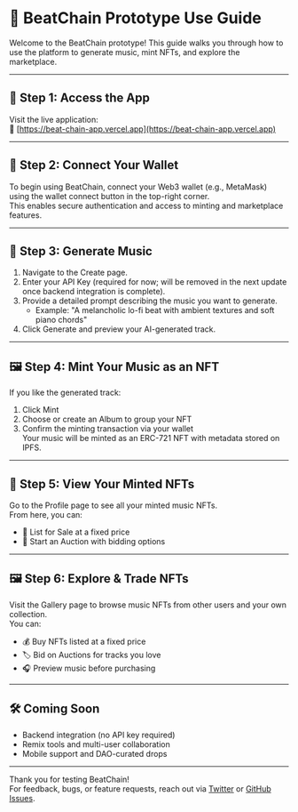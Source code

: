 # 🧪 BeatChain Prototype Use Guide

Welcome to the BeatChain prototype! This guide walks you through how to use the platform to generate music, mint NFTs, and explore the marketplace.

---

## 🚀 Step 1: Access the App  
Visit the live application:  
🔗 [https://beat-chain-app.vercel.app](https://beat-chain-app.vercel.app)

---

## 🔐 Step 2: Connect Your Wallet  
To begin using BeatChain, connect your Web3 wallet (e.g., MetaMask) using the wallet connect button in the top-right corner.  
This enables secure authentication and access to minting and marketplace features.

---

## 🎼 Step 3: Generate Music  
1. Navigate to the Create page.  
2. Enter your API Key (required for now; will be removed in the next update once backend integration is complete).  
3. Provide a detailed prompt describing the music you want to generate.  
   - Example: "A melancholic lo-fi beat with ambient textures and soft piano chords"  
4. Click Generate and preview your AI-generated track.

---

## 🖼️ Step 4: Mint Your Music as an NFT  
If you like the generated track:  
1. Click Mint  
2. Choose or create an Album to group your NFT  
3. Confirm the minting transaction via your wallet  
Your music will be minted as an ERC-721 NFT with metadata stored on IPFS.

---

## 👤 Step 5: View Your Minted NFTs  
Go to the Profile page to see all your minted music NFTs.  
From here, you can:

- 🎯 List for Sale at a fixed price  
- 🔨 Start an Auction with bidding options

---

## 🖼️ Step 6: Explore & Trade NFTs  
Visit the Gallery page to browse music NFTs from other users and your own collection.  
You can:

- 💰 Buy NFTs listed at a fixed price  
- 🏷️ Bid on Auctions for tracks you love  
- 🎧 Preview music before purchasing

---

## 🛠️ Coming Soon  
- Backend integration (no API key required)  
- Remix tools and multi-user collaboration  
- Mobile support and DAO-curated drops

---

Thank you for testing BeatChain!  
For feedback, bugs, or feature requests, reach out via [Twitter](https://x.com/Beat_Chain) or [GitHub Issues](https://github.com/Beat-Chain/BeatChain_app/issues).
